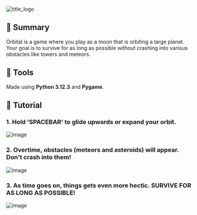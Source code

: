 ![title_logo](https://github.com/AK1o9/Orbital/assets/96708800/75528628-618b-4e39-aac2-429a609f70ad)

<h2>📍 Summary</h2>
<p>Orbital is a game where you play as a moon that is orbiting a large planet. Your goal is to survive for as long as possible without crashing into various obstacles like towers and meteors.</p>

<h2>🧰 Tools</h2>
<p>Made using <b>Python 3.12.3</b> and <b>Pygame</b>. </p>

<h2>📖 Tutorial</h2>

<h3>1. Hold 'SPACEBAR' to glide upwards or expand your orbit.</h3>

![image](https://github.com/AK1o9/Orbital/assets/96708800/84e65427-4d60-4be9-a17c-5f52196fa529)


<h3>2. Overtime, obstacles (meteors and asteroids) will appear. Don't crash into them!</h3>

![image](https://github.com/AK1o9/Orbital/assets/96708800/041a944f-0796-4de3-a23d-7a600c75c43b)


<h3>3. As time goes on, things gets even more hectic. SURVIVE FOR AS LONG AS POSSIBLE!</h3>

![image](https://github.com/AK1o9/Orbital/assets/96708800/1f022c31-4d2a-4728-98a3-e5b6b2b5a4d4)
